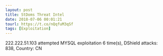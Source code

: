 ```yaml
---
layout: post
title: StDoms Threat Intel
date: 2018-07-06 00:01:21
tourl: https://t.co/nQqfuM3qSf
tags: [Exploitation]
---
```

222.222.51.103 attempted MYSQL exploitation 6 time(s), DShield attacks: 838, Country: CN